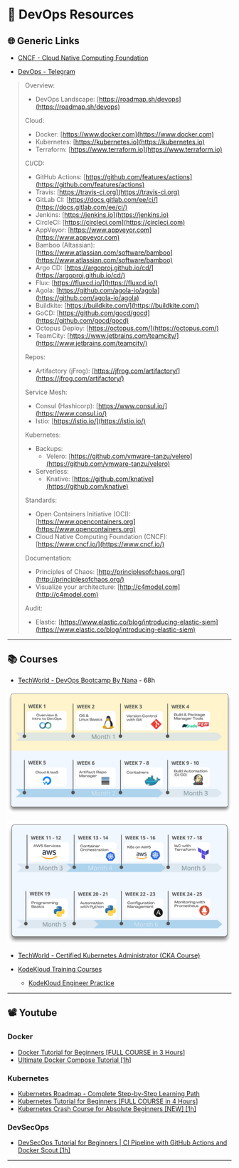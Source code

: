 # 🔗 DevOps Resources

## 🌐 Generic Links

- [CNCF - Cloud Native Computing Foundation](https://www.cncf.io/)

- [DevOps - Telegram](https://t.me/thedevs_devops)

> Overview:
>
>  - DevOps Landscape: [https://roadmap.sh/devops](https://roadmap.sh/devops)
>
> Cloud:
>  - Docker: [https://www.docker.com](https://www.docker.com)
>  - Kubernetes: [https://kubernetes.io](https://kubernetes.io)
>  - Terraform: [https://www.terraform.io](https://www.terraform.io)
>
> CI/CD:
> - GitHub Actions: [https://github.com/features/actions](https://github.com/features/actions)
> - Travis: [https://travis-ci.org](https://travis-ci.org)
> - GitLab CI: [https://docs.gitlab.com/ee/ci/](https://docs.gitlab.com/ee/ci/)
> - Jenkins: [https://jenkins.io](https://jenkins.io)
> - CircleCI: [https://circleci.com](https://circleci.com)
> - AppVeyor: [https://www.appveyor.com](https://www.appveyor.com)
> - Bamboo (Altassian): [https://www.atlassian.com/software/bamboo](https://www.atlassian.com/software/bamboo)
> - Argo CD: [https://argoproj.github.io/cd/](https://argoproj.github.io/cd/)
> - Flux: [https://fluxcd.io/](https://fluxcd.io/)
> - Agola: [https://github.com/agola-io/agola](https://github.com/agola-io/agola)
> - Buildkite: [https://buildkite.com/](https://buildkite.com/)
> - GoCD: [https://github.com/gocd/gocd](https://github.com/gocd/gocd)
> - Octopus Deploy: [https://octopus.com/](https://octopus.com/)
> - TeamCity: [https://www.jetbrains.com/teamcity/](https://www.jetbrains.com/teamcity/)
>
> Repos:
>   - Artifactory (jFrog): [https://jfrog.com/artifactory/](https://jfrog.com/artifactory/)
>
> Service Mesh:
>  - Consul (Hashicorp): [https://www.consul.io/](https://www.consul.io/)
> - Istio: [https://istio.io/](https://istio.io/)
>
> Kubernetes:
>  - Backups:
>     - Velero: [https://github.com/vmware-tanzu/velero](https://github.com/vmware-tanzu/velero)
>   - Serverless:
>     - Knative: [https://github.com/knative](https://github.com/knative)
>
> Standards:
>  - Open Containers Initiative (OCI): [https://www.opencontainers.org](https://www.opencontainers.org)
> - Cloud Native Computing Foundation (CNCF): [https://www.cncf.io/](https://www.cncf.io/)
>
> Documentation:
> - Principles of Chaos: [http://principlesofchaos.org/](http://principlesofchaos.org/)
> - Visualize your architecture: [http://c4model.com](http://c4model.com)
>
> Audit:
>  - Elastic: [https://www.elastic.co/blog/introducing-elastic-siem](https://www.elastic.co/blog/introducing-elastic-siem)

---

## 📚 Courses

- [TechWorld - DevOps Bootcamp By Nana](https://www.techworld-with-nana.com/devops-bootcamp) - 68h

![DevOps Bootcamp Schedule](.gitbook/assets/nana-schedule.png)

![DevOps Bootcamp Schedule](.gitbook/assets/nana-schedule2.png)


- [TechWorld - Certified Kubernetes Administrator (CKA Course)](https://www.techworld-with-nana.com/kubernetes-administrator-cka)
- [KodeKloud Training Courses](https://kodekloud.com/)

  - [KodeKloud Engineer Practice](https://engineer.kodekloud.com/signup?referral=6607378b4014655f23f038ae)


---

## 📽️ Youtube

### Docker

- [Docker Tutorial for Beginners [FULL COURSE in 3 Hours]](https://www.youtube.com/watch?v=3c-iBn73dDE)
- [Ultimate Docker Compose Tutorial [1h]](https://www.youtube.com/watch?v=SXwC9fSwct8&list=PLy7NrYWoggjxtN4YbSMYFFdpaxb-fR4zC&index=20)

### Kubernetes

- [Kubernetes Roadmap - Complete Step-by-Step Learning Path](https://www.youtube.com/watch?v=S8eX0MxfnB4)
- [Kubernetes Tutorial for Beginners [FULL COURSE in 4 Hours]](https://www.youtube.com/watch?v=X48VuDVv0do&list=PLy7NrYWoggjxtN4YbSMYFFdpaxb-fR4zC&index=2)
- [Kubernetes Crash Course for Absolute Beginners [NEW] [1h]](https://www.youtube.com/watch?v=s_o8dwzRlu4)

### DevSecOps

- [DevSecOps Tutorial for Beginners | CI Pipeline with GitHub Actions and Docker Scout [1h]](https://www.youtube.com/watch?v=gLJdrXPn0ns)

---

